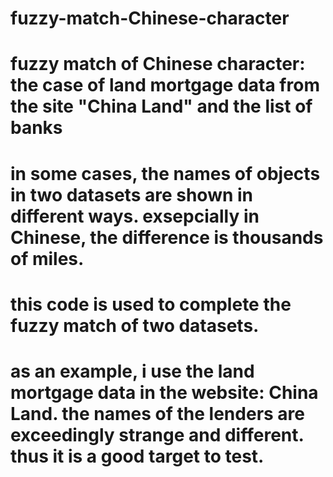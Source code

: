# fuzzy-match-Chinese-character
# fuzzy match of Chinese character: the case of land mortgage data from the site "China Land" and the list of banks

# in some cases, the names of objects in two datasets are shown in different ways. exsepcially in Chinese, the difference is thousands of miles.
# this code is used to complete the fuzzy match of two datasets.
# as an example, i use the land mortgage data in the website: China Land. the names of the lenders are exceedingly strange and different. thus it is a good target to test.


